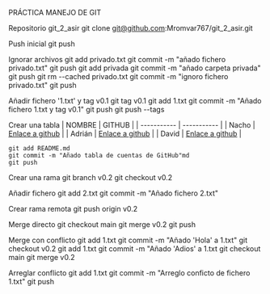 PRÁCTICA MANEJO DE GIT

Repositorio git_2_asir
	git clone git@github.com:Mromvar767/git_2_asir.git

Push inicial
	git push

Ignorar archivos
	git add privado.txt
	git commit -m "añado fichero privado.txt"
	git push
	git add privada
	git commit -m "añado carpeta privada"
	git push
	git rm --cached privado.txt
	git commit -m "ignoro fichero privado.txt"
	git push

Añadir fichero '1.txt' y tag v0.1
	git tag v0.1
	git add 1.txt
	git commit -m "Añado fichero 1.txt y tag v0.1"
	git push
	git push --tags

Crear una tabla
| NOMBRE | GITHUB |
| ----------- | ----------- |
| Nacho | [Enlace a github](https://github.com/jrodrob861/git_2_asir) |
| Adrián | [Enlace a github](https://github.com/areyjim770/git_2_asir) |
| David | [Enlace a github](https://github.com/Davalomal/Git_2_asir) |

	git add README.md
	git commit -m "Añado tabla de cuentas de GitHub"md
	git push

Crear una rama
	git branch v0.2
	git checkout v0.2

Añadir fichero
	git add 2.txt
	git commit -m "Añado fichero 2.txt"

Crear rama remota
	git push origin v0.2

Merge directo
	git checkout main
	git merge v0.2
	git push

Merge con conflicto
	git add 1.txt
	git commit -m "Añado 'Hola' a 1.txt"
	git checkout v0.2
	git add 1.txt
	git commit -m "Añado 'Adios' a 1.txt
	git checkout main
	git merge v0.2

Arreglar conflicto
	git add 1.txt
	git commit -m "Arreglo conficto de fichero 1.txt"
	git push
